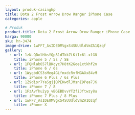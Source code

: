 ```yaml
---
layout: produk-casinghp
title: Dota 2 Frost Arrow Drow Ranger iPhone Case
categories: apple

# Produk
product-title: Dota 2 Frost Arrow Drow Ranger iPhone Case
harga: 90000
sku: hn-3474
image-drive: 1wFF7_AsIDE0MVgxS4SUUdldVmZA1Qzqf
gallery:
  - url: 1zN-QDolHbsYQp51dTkkZLKiIc6l-xlG8
    title: iPhone 5 / 5s / SE
  - url: 1FQNlab657lBKcyc7H8tK2Goe1xtkhf2n
    title: iPhone 6 / 6s
  - url: 1WygbdCS3sMeq4GLfmxdcRvfMGAXx84vM
    title: iPhone 6 Plus / 6s Plus
  - url: 1Z9disr7YaSgjjQPEKwdlJMsnI9Pea7JK
    title: iPhone 7 / 8
  - url: 1FzAvfhu2yp_vBGEBDvvYT2fiJftwzy8u
    title: iPhone 7 Plus / 8 Plus
  - url: 1wFF7_AsIDE0MVgxS4SUUdldVmZA1Qzqf
    title: iPhone X
---
```


